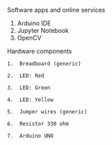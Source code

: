 Software apps and online services
   1. Arduino IDE	
   2. Jupyter Notebook	
   3.  OpenCV	
 
 Hardware components

	1.  Breadboard (generic)	

	2.  LED: Red	

	3.  LED: Green

	4.  LED: Yellow

	5.  Jumper wires (generic)	

	6.  Resistor 330 ohm	

	7.  Arduino UNO	

 